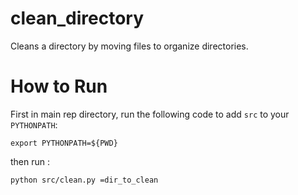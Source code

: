 # clean_directory
Cleans a directory by moving files to organize directories.

# How to Run
First in main rep directory, run the following code to add `src` to your `PYTHONPATH`:
```
export PYTHONPATH=${PWD}
```
then run :
```
python src/clean.py =dir_to_clean
```